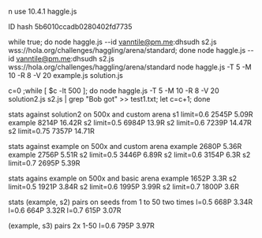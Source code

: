 n use 10.4.1 haggle.js

ID hash 5b6010ccadb0280402fd7735

while true; do node haggle.js --id vanntile@pm.me:dhsudh s2.js wss://hola.org/challenges/haggling/arena/standard; done
node haggle.js --id vanntile@pm.me:dhsudh s2.js wss://hola.org/challenges/haggling/arena/standard
node haggle.js -T 5 -M 10 -R 8 -V 20 example.js solution.js

c=0 ;while [ $c -lt 500 ]; do node haggle.js -T 5 -M 10 -R 8 -V 20 solution2.js s2.js | grep "Bob got" >> test1.txt; let c=c+1; done


stats against solution2 on 500x and custom arena
s1 limit=0.6 2545P 5.09R
example 8214P 16.42R
s2 limit=0.5 6984P 13.9R
s2 limit=0.6 7239P 14.47R
s2 limit=0.75 7357P 14.71R

stats against example on 500x and custom arena
example 2680P 5.36R
example 2756P 5.51R
s2 limit=0.5 3446P 6.89R
s2 limit=0.6 3154P 6.3R
s2 limit=0.7 2695P 5.39R

stats agains example on 500x and basic arena
example 1652P 3.3R
s2 limit=0.5 1921P 3.84R
s2 limit=0.6 1995P 3.99R
s2 limit=0.7 1800P 3.6R

stats (example, s2) pairs on seeds from 1 to 50 two times
l=0.5 668P 3.34R
l=0.6 664P 3.32R
l=0.7 615P 3.07R

(example, s3) pairs 2x 1-50 l=0.6 795P 3.97R

